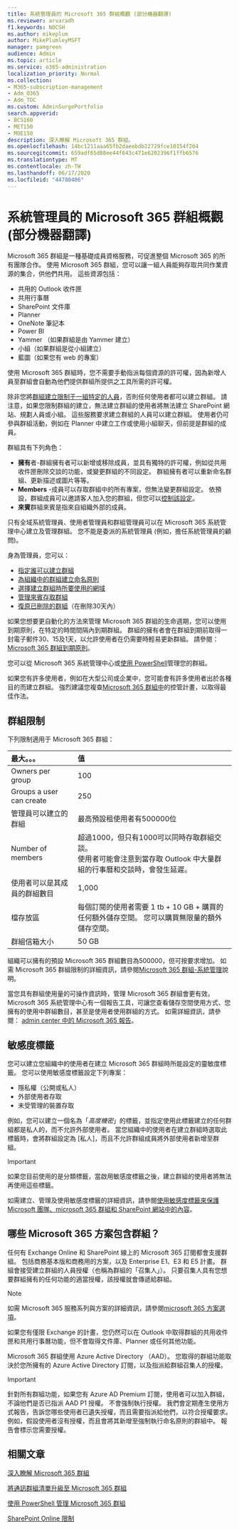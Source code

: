 ```yaml
---
title: 系統管理員的 Microsoft 365 群組概觀 (部分機器翻譯)
ms.reviewer: arvaradh
f1.keywords: NOCSH
ms.author: mikeplum
author: MikePlumleyMSFT
manager: pamgreen
audience: Admin
ms.topic: article
ms.service: o365-administration
localization_priority: Normal
ms.collection:
- M365-subscription-management
- Adm_O365
- Adm_TOC
ms.custom: AdminSurgePortfolio
search.appverid:
- BCS160
- MET150
- MOE150
description: 深入瞭解 Microsoft 365 群組。
ms.openlocfilehash: 14bc1211aaa65fb2daeebdb22729fce10154f204
ms.sourcegitcommit: 659adf65d88ee44f643c471e6202396f1ffb6576
ms.translationtype: MT
ms.contentlocale: zh-TW
ms.lasthandoff: 06/17/2020
ms.locfileid: "44780406"
---
```

# <a name="overview-of-microsoft-365-groups-for-administrators"></a>系統管理員的 Microsoft 365 群組概觀 (部分機器翻譯)

Microsoft 365 群組是一種基礎成員資格服務，可促進整個 Microsoft 365 的所有團隊合作。 使用 Microsoft 365 群組，您可以讓一組人員能夠存取共同作業資源的集合，供他們共用。 這些資源包括：

- 共用的 Outlook 收件匣
- 共用行事曆
- SharePoint 文件庫
- Planner
- OneNote 筆記本
- Power BI
- Yammer （如果群組是由 Yammer 建立）
- 小組（如果群組是從小組建立）
- 藍圖（如果您有 web 的專案）

使用 Microsoft 365 群組時，您不需要手動指派每個資源的許可權，因為新增人員至群組會自動為他們提供群組所提供之工具所需的許可權。

除非您將[群組建立限制于一組特定的人員](manage-creation-of-groups.md)，否則任何使用者都可以建立群組。 請注意，如果您限制群組的建立，無法建立群組的使用者將無法建立 SharePoint 網站、規劃人員或小組。 這些服務要求建立群組的人員可以建立群組。 使用者仍可參與群組活動，例如在 Planner 中建立工作或使用小組聊天，但前提是群組的成員。

群組具有下列角色：

- **擁有**者-群組擁有者可以新增或移除成員，並具有獨特的許可權，例如從共用收件匣刪除交談的功能，或變更群組的不同設定。 群組擁有者可以重新命名群組、更新描述或圖片等等。
- **Members** -成員可以存取群組中的所有專案，但無法變更群組設定。 依預設，群組成員可以邀請客人加入您的群組，但您可以[控制該設定](manage-guest-access-in-groups.md)。
- **來賓**群組來賓是指來自組織外部的成員。

只有全域系統管理員、使用者管理員和群組管理員可以在 Microsoft 365 系統管理中心建立及管理群組。 您不能是委派的系統管理員 (例如，擔任系統管理員的顧問)。

身為管理員，您可以：

- [指定誰可以建立群組](manage-creation-of-groups.md)
- [為組織中的群組建立命名原則](groups-naming-policy.md)
- [選擇建立群組時所要使用的網域](choose-domain-to-create-groups.md)
- [管理來賓存取群組](manage-guest-access-in-groups.md)
- [復原已刪除的群組](restore-deleted-group.md)（在刪除30天內）

如果您想要更自動化的方法來管理 Microsoft 365 群組的生命週期，您可以使用到期原則，在特定的時間間隔內到期群組。 群組的擁有者會在群組到期前取得一封電子郵件30、15及1天，以允許使用者在仍需要時輕易更新群組。 請參閱： [Microsoft 365 群組到期原則](office-365-groups-expiration-policy.md)。

您可以從 Microsoft 365 系統管理中心或[使用 PowerShell](https://docs.microsoft.com/office365/enterprise/powershell/manage-office-365-groups-with-powershell)管理您的群組。

如果您有許多使用者，例如在大型公司或企業中，您可能會有許多使用者出於各種目的而建立群組。 強烈建議您複查[Microsoft 365 群組中](plan-for-groups-governance.md)的控管計畫，以取得最佳作法。

## <a name="group-limits"></a>群組限制

下列限制適用于 Microsoft 365 群組：

|最大。。。|值|
|:---------|:----|
|Owners per group|100|
|Groups a user can create|250|
|管理員可以建立的群組|最高預設租使用者有500000位|
|Number of members |超過1000，但只有1000可以同時存取群組交談。 <br>使用者可能會注意到當存取 Outlook 中大量群組的行事曆和交談時，會發生延遲。|
|使用者可以是其成員的群組數目|1,000|
|檔存放區|每個訂閱的使用者需要 1 tb + 10 GB + 購買的任何額外儲存空間。 您可以購買無限量的額外儲存空間。|
|群組信箱大小|50 GB|

組織可以擁有的預設 Microsoft 365 群組數目為500000，但可按要求增加。 如需 Microsoft 365 群組限制的詳細資訊，請參閱[Microsoft 365 群組-系統管理](https://support.microsoft.com/office/b565caa1-5c40-40ef-9915-60fdb2d97fa2)說明。

當您具有群組使用量的可操作資訊時，管理 Microsoft 365 群組會更有效。 Microsoft 365 系統管理中心有一個報告工具，可讓您查看儲存空間使用方式、您擁有的使用中群組數目，甚至是使用者使用群組的方式。 如需詳細資訊，請參閱： [admin center 中的 Microsoft 365 報告](../activity-reports/office-365-groups.md)。

## <a name="sensitivity-labels"></a>敏感度標籤

您可以建立您組織中的使用者在建立 Microsoft 365 群組時所能設定的靈敏度標籤。 您可以使用敏感度標籤設定下列專案： 

- 隱私權（公開或私人）
- 外部使用者存取
- 未受管理的裝置存取

例如，您可以建立一個名為「*高度機密*」的標籤，並指定使用此標籤建立的任何群組都是私人的，而不允許外部使用者。 當您組織中的使用者在建立群組時選取此標籤時，會將群組設定為 [私人]，而且不允許群組成員將外部使用者新增至群組。

> [!IMPORTANT]
> 如果您目前使用的是分類標籤，當啟用敏感度標籤之後，建立群組的使用者將無法再使用這些標籤。 

如需建立、管理及使用敏感度標籤的詳細資訊，請參閱[使用敏感度標籤來保護 Microsoft 團隊、microsoft 365 群組和 SharePoint 網站中的內容](https://docs.microsoft.com/microsoft-365/compliance/sensitivity-labels-teams-groups-sites)。

## <a name="which-microsoft-365-plans-include-groups"></a>哪些 Microsoft 365 方案包含群組？

任何有 Exchange Online 和 SharePoint 線上的 Microsoft 365 訂閱都會支援群組。 包括商務基本版和商務用的方案，以及 Enterprise E1、E3 和 E5 計畫。 群組會接受建立群組的人員授權（也稱為群組的「召集人」）。 只要召集人具有您想要群組擁有的任何功能的適當授權，該授權就會傳遞給群組。

> [!NOTE]
> 如需 Microsoft 365 服務系列與方案的詳細資訊，請參閱[microsoft 365 方案選項](https://docs.microsoft.com/office365/servicedescriptions/office-365-platform-service-description/office-365-plan-options)。

如果您有僅限 Exchange 的計畫，您仍然可以在 Outlook 中取得群組的共用收件匣和共用行事曆功能，但不會取得文件庫、Planner 或任何其他功能。

Microsoft 365 群組使用 Azure Active Directory （AAD）。 您取得的群組功能取決於您所擁有的 Azure Active Directory 訂閱，以及指派給群組召集人的授權。

> [!IMPORTANT]
> 針對所有群組功能，如果您有 Azure AD Premium 訂閱，使用者可以加入群組，不論他們是否已指派 AAD P1 授權。 不會強制執行授權。
> 我們會定期產生使用方式報告，告訴您哪些使用者已遺失授權，而且需要指派給他們，以符合授權要求。 例如，假設使用者沒有授權，而且會將其新增至強制執行命名原則的群組中。 報告會標示您需要授權。

## <a name="related-articles"></a>相關文章

[深入瞭解 Microsoft 365 群組](https://support.microsoft.com/office/b565caa1-5c40-40ef-9915-60fdb2d97fa2)

[將通訊群組清單升級至 Microsoft 365 群組](../manage/upgrade-distribution-lists.md)

[使用 PowerShell 管理 Microsoft 365 群組](https://docs.microsoft.com/office365/enterprise/powershell/manage-office-365-groups-with-powershell)

[SharePoint Online 限制](https://docs.microsoft.com/office365/servicedescriptions/sharepoint-online-service-description/sharepoint-online-limits)
